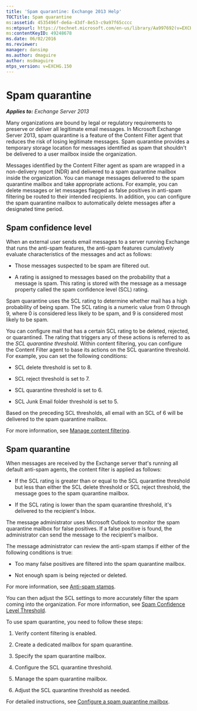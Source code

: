 ```yaml
---
title: 'Spam quarantine: Exchange 2013 Help'
TOCTitle: Spam quarantine
ms:assetid: 4535496f-de6a-43df-8e53-c9a97f65cccc
ms:mtpsurl: https://technet.microsoft.com/en-us/library/Aa997692(v=EXCHG.150)
ms:contentKeyID: 49248678
ms.date: 06/02/2016
ms.reviewer: 
manager: dansimp
ms.author: dmaguire
author: msdmaguire
mtps_version: v=EXCHG.150
---
```


# Spam quarantine

_**Applies to:** Exchange Server 2013_

Many organizations are bound by legal or regulatory requirements to preserve or deliver all legitimate email messages. In Microsoft Exchange Server 2013, spam quarantine is a feature of the Content Filter agent that reduces the risk of losing legitimate messages. Spam quarantine provides a temporary storage location for messages identified as spam that shouldn't be delivered to a user mailbox inside the organization.

Messages identified by the Content Filter agent as spam are wrapped in a non-delivery report (NDR) and delivered to a spam quarantine mailbox inside the organization. You can manage messages delivered to the spam quarantine mailbox and take appropriate actions. For example, you can delete messages or let messages flagged as false positives in anti-spam filtering be routed to their intended recipients. In addition, you can configure the spam quarantine mailbox to automatically delete messages after a designated time period.

## Spam confidence level

When an external user sends email messages to a server running Exchange that runs the anti-spam features, the anti-spam features cumulatively evaluate characteristics of the messages and act as follows:

- Those messages suspected to be spam are filtered out.

- A rating is assigned to messages based on the probability that a message is spam. This rating is stored with the message as a message property called the spam confidence level (SCL) rating.

Spam quarantine uses the SCL rating to determine whether mail has a high probability of being spam. The SCL rating is a numeric value from 0 through 9, where 0 is considered less likely to be spam, and 9 is considered most likely to be spam.

You can configure mail that has a certain SCL rating to be deleted, rejected, or quarantined. The rating that triggers any of these actions is referred to as the *SCL quarantine threshold*. Within content filtering, you can configure the Content Filter agent to base its actions on the SCL quarantine threshold. For example, you can set the following conditions:

- SCL delete threshold is set to 8.

- SCL reject threshold is set to 7.

- SCL quarantine threshold is set to 6.

- SCL Junk Email folder threshold is set to 5.

Based on the preceding SCL thresholds, all email with an SCL of 6 will be delivered to the spam quarantine mailbox.

For more information, see [Manage content filtering](manage-content-filtering-exchange-2013-help.md).

## Spam quarantine

When messages are received by the Exchange server that's running all default anti-spam agents, the content filter is applied as follows:

- If the SCL rating is greater than or equal to the SCL quarantine threshold but less than either the SCL delete threshold or SCL reject threshold, the message goes to the spam quarantine mailbox.

- If the SCL rating is lower than the spam quarantine threshold, it's delivered to the recipient's Inbox.

The message administrator uses Microsoft Outlook to monitor the spam quarantine mailbox for false positives. If a false positive is found, the administrator can send the message to the recipient's mailbox.

The message administrator can review the anti-spam stamps if either of the following conditions is true:

- Too many false positives are filtered into the spam quarantine mailbox.

- Not enough spam is being rejected or deleted.

For more information, see [Anti-spam stamps](anti-spam-stamps-exchange-2013-help.md).

You can then adjust the SCL settings to more accurately filter the spam coming into the organization. For more information, see [Spam Confidence Level Threshold](spam-confidence-level-threshold-exchange-2013-help.md).

To use spam quarantine, you need to follow these steps:

1. Verify content filtering is enabled.

2. Create a dedicated mailbox for spam quarantine.

3. Specify the spam quarantine mailbox.

4. Configure the SCL quarantine threshold.

5. Manage the spam quarantine mailbox.

6. Adjust the SCL quarantine threshold as needed.

For detailed instructions, see [Configure a spam quarantine mailbox](configure-a-spam-quarantine-mailbox-exchange-2013-help.md).
